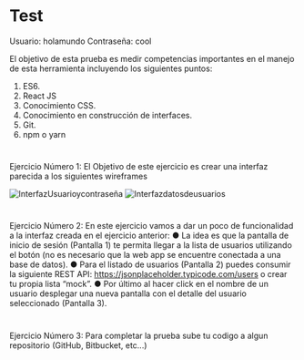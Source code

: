 # Test
Usuario: holamundo
Contraseña: cool


El objetivo de esta prueba es medir competencias importantes en el manejo de esta
herramienta incluyendo los siguientes puntos:
1. ES6.
2. React JS
3. Conocimiento CSS.
4. Conocimiento en construcción de interfaces.
5. Git.
6. npm o yarn

# 

Ejercicio Número 1:
El Objetivo de este ejercicio es crear una interfaz parecida a los siguientes wireframes

![InterfazUsuarioycontraseña](img/pantalla1.png)
![Interfazdatosdeusuarios](img/pantalla2y3.png)

#

Ejercicio Número 2:
En este ejercicio vamos a dar un poco de funcionalidad a la interfaz creada en el ejercicio
anterior:
● La idea es que la pantalla de inicio de sesión (Pantalla 1) te permita llegar a la lista
de usuarios utilizando el botón (no es necesario que la web app se encuentre
conectada a una base de datos).
● Para el listado de usuarios (Pantalla 2) puedes consumir la siguiente REST API:
https://jsonplaceholder.typicode.com/users o crear tu propia lista “mock”.
● Por último al hacer click en el nombre de un usuario desplegar una nueva pantalla
con el detalle del usuario seleccionado (Pantalla 3).

#

Ejercicio Número 3:
Para completar la prueba sube tu codigo a algun repositorio (GitHub, Bitbucket, etc...)

